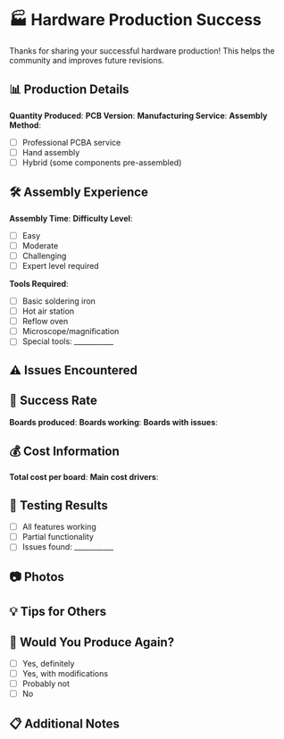 # 🏭 Hardware Production Success

Thanks for sharing your successful hardware production! This helps the community and improves future revisions.

## 📊 Production Details
**Quantity Produced**: 
**PCB Version**: <!-- e.g., KM271-WiFi v0.1.0 -->
**Manufacturing Service**: <!-- e.g., JLCPCB, OSH Park, local fab -->
**Assembly Method**: 
- [ ] Professional PCBA service
- [ ] Hand assembly
- [ ] Hybrid (some components pre-assembled)

## 🛠️ Assembly Experience
**Assembly Time**: <!-- How long did it take? -->
**Difficulty Level**: 
- [ ] Easy
- [ ] Moderate  
- [ ] Challenging
- [ ] Expert level required

**Tools Required**: 
- [ ] Basic soldering iron
- [ ] Hot air station
- [ ] Reflow oven
- [ ] Microscope/magnification
- [ ] Special tools: ___________

## ⚠️ Issues Encountered
<!-- Any problems during manufacturing or assembly -->

## 🎯 Success Rate
**Boards produced**: 
**Boards working**: 
**Boards with issues**: 

## 💰 Cost Information
<!-- Optional - helps others plan -->
**Total cost per board**: <!-- Including PCB + components + assembly -->
**Main cost drivers**: 

## 🧪 Testing Results
- [ ] All features working
- [ ] Partial functionality
- [ ] Issues found: ___________

## 📷 Photos
<!-- Share photos of your production run! -->

## 💡 Tips for Others
<!-- What would you recommend to others attempting production? -->

## 🔄 Would You Produce Again?
- [ ] Yes, definitely
- [ ] Yes, with modifications
- [ ] Probably not
- [ ] No

## 📋 Additional Notes
